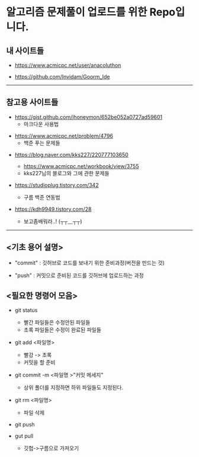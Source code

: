 알고리즘 문제풀이 업로드를 위한 Repo입니다.
=========================

## 내 사이트들
+ https://www.acmicpc.net/user/anacoluthon




+ https://github.com/Invidam/Goorm_Ide


-----------------------------


## 참고용 사이트들
+ https://gist.github.com/ihoneymon/652be052a0727ad59601
	+ 마크다운 사용법
	
	
	
* https://www.acmicpc.net/problem/4796
	+ 백준 푸는 문제들
	
	
	
+ https://blog.naver.com/kks227/220777103650
	+ https://www.acmicpc.net/workbook/view/3755
	+ kks227님의 블로그와 그에 관한 문제들
	
	
	
+ https://studioplug.tistory.com/342
	+ 구름 백준 연동법
	

+ https://kdh9949.tistory.com/28
	+ 보고좀배워라..! (┬┬﹏┬┬)

--------


## <기초 용어 설명>
+ "commit" : 깃허브로 코드를 보내기 위한 준비과정(버전을 만드는 것)




+ "push"	: 커밋으로 준비된 코드를 깃허브에 업로드하는 과정



## <필요한 명령어 모음>
+ git status   
	+ 빨간 파일들은 수정안된 파일들
	+ 초록 파일들은 수정이 완료된 파일들




+ git add <파일명>
	+ 빨강 -> 초록 
	+ 커밋을 할 준비




+ git commit -m <파일명 >"커밋 메세지"
	+ 상위 폴더를 지정하면 하위 파일들도 지정된다.
	
	
	
	
+ git rm <파일명> 
	+ 파일 삭제
	
	
	
	
+ git push



+ gut pull
	+ 깃헙->구름으로 가져오기
	
	
	
